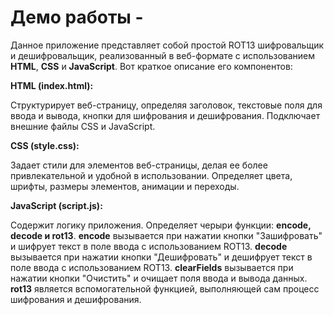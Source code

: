 # Демо работы - 

Данное приложение представляет собой простой ROT13 шифровальщик и дешифровальщик, реализованный в веб-формате с использованием <b>HTML</b>, <b>CSS</b> и <b>JavaScript</b>. 
Вот краткое описание его компонентов:

<b>HTML (index.html):</b>

Структурирует веб-страницу, определяя заголовок, текстовые поля для ввода и вывода, кнопки для шифрования и дешифрования.
Подключает внешние файлы CSS и JavaScript.

<b>CSS (style.css):</b>

Задает стили для элементов веб-страницы, делая ее более привлекательной и удобной в использовании.
Определяет цвета, шрифты, размеры элементов, анимации и переходы.

<b>JavaScript (script.js):</b>

Содержит логику приложения.
Определяет черыри функции: <b>encode, decode и rot13</b>.
<b>encode</b> вызывается при нажатии кнопки "Зашифровать" и шифрует текст в поле ввода с использованием ROT13.
<b>decode</b> вызывается при нажатии кнопки "Дешифровать" и дешифрует текст в поле ввода с использованием ROT13.
<b>clearFields</b> вызывается при нажатии кнопки "Очистить" и очищает поля ввода и вывода данных.
<b>rot13</b> является вспомогательной функцией, выполняющей сам процесс шифрования и дешифрования.
